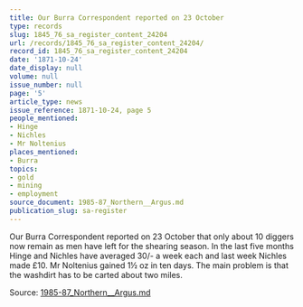 ```yaml
---
title: Our Burra Correspondent reported on 23 October
type: records
slug: 1845_76_sa_register_content_24204
url: /records/1845_76_sa_register_content_24204/
record_id: 1845_76_sa_register_content_24204
date: '1871-10-24'
date_display: null
volume: null
issue_number: null
page: '5'
article_type: news
issue_reference: 1871-10-24, page 5
people_mentioned:
- Hinge
- Nichles
- Mr Noltenius
places_mentioned:
- Burra
topics:
- gold
- mining
- employment
source_document: 1985-87_Northern__Argus.md
publication_slug: sa-register
---
```


Our Burra Correspondent reported on 23 October that only about 10 diggers now remain as men have left for the shearing season.  In the last five months Hinge and Nichles have averaged 30/- a week each and last week Nichles made £10.  Mr Noltenius gained 1½ oz in ten days.  The main problem is that the washdirt has to be carted about two miles.

Source: [1985-87_Northern__Argus.md](/downloads/markdown/1985-87_Northern__Argus.md)
